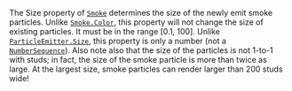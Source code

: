 The Size property of [`Smoke`](https://create.roblox.com/docs/reference/engine/classes/Smoke) determines the size of the newly emit
smoke particles. Unlike [`Smoke.Color`](https://create.roblox.com/docs/reference/engine/classes/Smoke#Color), this property will not change
the size of existing particles. It must be in the range [0.1, 100]. Unlike
[`ParticleEmitter.Size`](https://create.roblox.com/docs/reference/engine/classes/ParticleEmitter#Size), this property is only a number (not a
[`NumberSequence`](https://create.roblox.com/docs/reference/engine/datatypes/NumberSequence)). Also note also that the size of the particles
is not 1-to-1 with studs; in fact, the size of the smoke particle is more
than twice as large. At the largest size, smoke particles can render
larger than 200 studs wide!